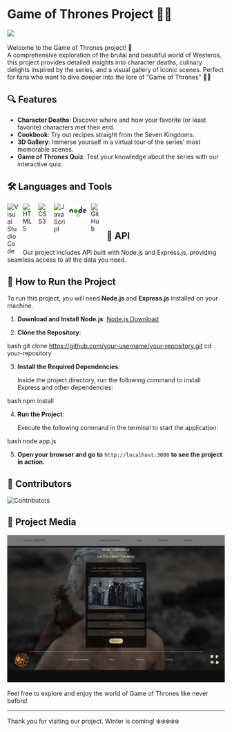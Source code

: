 # Game of Thrones Project 🐉🏰

<img height="300px" src="./public/images/readmegif.gif">

Welcome to the Game of Thrones project! 🏰 <br>
A comprehensive exploration of the brutal and beautiful world of Westeros, this project provides detailed insights into character deaths, culinary delights inspired by the series, and a visual gallery of iconic scenes. Perfect for fans who want to dive deeper into the lore of "Game of Thrones" 🐲🏰

## 🔍 Features

-   **Character Deaths**: Discover where and how your favorite (or least favorite) characters met their end.
-   **Cookbook**: Try out recipes straight from the Seven Kingdoms.
-   **3D Gallery**: Immerse yourself in a virtual tour of the series' most memorable scenes.
-   **Game of Thrones Quiz**: Test your knowledge about the series with our interactive quiz.

## 🛠️ Languages and Tools

<img align="left" alt="Visual Studio Code" width="26px" src="https://cdn.jsdelivr.net/gh/devicons/devicon/icons/vscode/vscode-original.svg" style="padding-right:10px;" />
<img align="left" alt="HTML5" width="26px" src="https://cdn.jsdelivr.net/gh/devicons/devicon/icons/html5/html5-original.svg" style="padding-right:10px;" />
<img align="left" alt="CSS3" width="26px" src="https://cdn.jsdelivr.net/gh/devicons/devicon/icons/css3/css3-original.svg" style="padding-right:10px;" />

<img align="left" alt="JavaScript" width="26px" src="https://cdn.jsdelivr.net/gh/devicons/devicon/icons/javascript/javascript-original.svg" style="padding-right:10px;" />

<img align="left" src="https://raw.githubusercontent.com/devicons/devicon/master/icons/nodejs/nodejs-original-wordmark.svg" alt="nodejs" width="40" height="40" style="padding-right:10px;"/> </a>

<img align="left" alt="GitHub" width="26px" src="https://user-images.githubusercontent.com/3369400/139447912-e0f43f33-6d9f-45f8-be46-2df5bbc91289.png" style="padding-right:10px;" />

<br>
<br>

## 📡 API

Our project includes API built with Node.js and Express.js, providing seamless access to all the data you need.

## 🚀 How to Run the Project

To run this project, you will need **Node.js** and **Express.js** installed on your machine.

1. **Download and Install Node.js**: [Node.js Download](https://nodejs.org/)

2. **Clone the Repository**:

bash
git clone https://github.com/your-username/your-repository.git
cd your-repository

3. **Install the Required Dependencies**:

    Inside the project directory, run the following command to install Express and other dependencies:

bash
npm install

4. **Run the Project**:

    Execute the following command in the terminal to start the application:

bash
node app.js

5. **Open your browser and go to** `http://localhost:3000` **to see the project in action.**

## 👥 Contributors

![Contributors](https://contrib.rocks/image?repo=galagrin/Game-of-Thrones-project)

## 📸 Project Media

![Screenshot](./public/images/Screenshot_game.webp)

Feel free to explore and enjoy the world of Game of Thrones like never before!

---

Thank you for visiting our project. Winter is coming! ❄️❄️❄️❄️❄️
